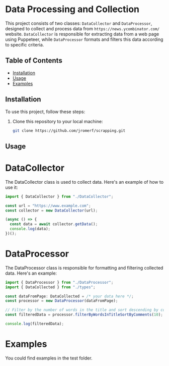 # Data Processing and Collection

This project consists of two classes: `DataCollector` and `DataProcessor`, designed to collect and process data from `https://news.ycombinator.com/` website. `DataCollector` is responsible for extracting data from a web page using Puppeteer, while `DataProcessor` formats and filters this data according to specific criteria.

## Table of Contents

- [Installation](#installation)
- [Usage](#usage)
- [Examples](#examples)

## Installation

To use this project, follow these steps:

1. Clone this repository to your local machine:

   ```bash
   git clone https://github.com/jromerf/scrapping.git

## Usage
# DataCollector

The DataCollector class is used to collect data. Here's an example of how to use it:

```js
import { DataCollector } from "./DataCollector";

const url = "https://www.example.com";
const collector = new DataCollector(url);

(async () => {
  const data = await collector.getData();
  console.log(data);
})();

```

# DataProcessor

The DataProcessor class is responsible for formatting and filtering collected data. Here's an example:

```js
import { DataProcessor } from "./DataProcessor";
import { DataCollected } from "./types";

const dataFromPage: DataCollected = /* your data here */;
const processor = new DataProcessor(dataFromPage);

// Filter by the number of words in the title and sort descending by comments
const filteredData = processor.filterByWordsInTitleSortByComments(10);

console.log(filteredData);

```

# Examples 

You could find examples in the test folder. 